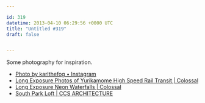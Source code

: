 ```yaml
---

id: 319
datetime: 2013-04-10 06:29:56 +0000 UTC
title: "Untitled #319"
draft: false


---
```


Some photography for inspiration. 

 
 * [Photo by karlthefog • Instagram](http://instagram.com/p/X5f8MLAMA3/)
 * [Long Exposure Photos of Yurikamome High Speed Rail Transit | Colossal](http://www.thisiscolossal.com/2011/08/high-speed-photos-of-yurikamome-rail-transit/)
 * [Long Exposure Neon Waterfalls | Colossal](http://www.thisiscolossal.com/2013/04/long-exposure-neon-waterfalls/)
 * [South Park Loft | CCS ARCHITECTURE](http://ccs-architecture.com/portfolio/south-park-loft/)


